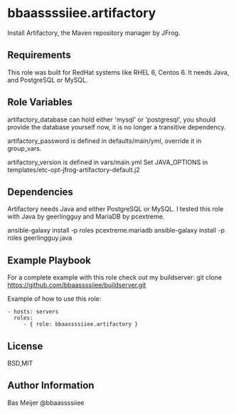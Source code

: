 bbaassssiiee.artifactory
=========

Install Artifactory, the Maven repository manager by JFrog.

Requirements
------------

This role was built for RedHat systems like RHEL 6, Centos 6. It needs Java, and PostgreSQL or MySQL.

Role Variables
--------------
artifactory_database can hold either 'mysql' or 'postgresql', you should provide the database yourself now,
it is no longer a transitive dependency.

artifactory_password is defined in defaults/main/yml, override it in group_vars.

artifactory_version is defined in vars/main.yml
Set JAVA_OPTIONS in templates/etc-opt-jfrog-artifactory-default.j2

Dependencies
------------

Artifactory needs Java and either PostgreSQL or MySQL. I tested this role with Java by geerlingguy and MariaDB by pcextreme.

ansible-galaxy install -p roles pcextreme.mariadb
ansible-galaxy install -p roles geerlingguy.java

Example Playbook
----------------
For a complete example with this role check out my buildserver:
git clone https://github.com/bbaassssiiee/buildserver.git

Example of how to use this role:

    - hosts: servers
      roles:
         - { role: bbaassssiiee.artifactory }

License
-------

BSD,MIT

Author Information
------------------
Bas Meijer @bbaassssiiee
